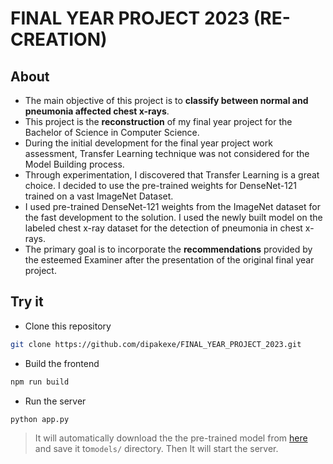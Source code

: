 # FINAL YEAR PROJECT 2023 (RE-CREATION)

## About

- The main objective of this project is to **classify between normal and pneumonia affected chest x-rays**.
- This project is the **reconstruction** of my final year project for the Bachelor of Science in Computer Science.
- During the initial development for the final year project work assessment, Transfer Learning technique was not considered for the Model Building process.
- Through experimentation, I discovered that Transfer Learning is a great choice. I decided to use the pre-trained weights for DenseNet-121 trained on a vast ImageNet Dataset.
- I used pre-trained DenseNet-121 weights from the ImageNet dataset for the fast development to the solution. I used the newly built model on the labeled chest x-ray dataset for the detection of pneumonia in chest x-rays.
- The primary goal is to incorporate the **recommendations** provided by the esteemed Examiner after the presentation of the original final year project.

## Try it

- Clone this repository

```bash
git clone https://github.com/dipakexe/FINAL_YEAR_PROJECT_2023.git
```

- Build the frontend

```bash
npm run build
```

- Run the server

```bash
python app.py
```

> It will automatically download the the pre-trained model from [here](https://github.com/dipakexe/lung-disease-detection-models) and save it to`models/` directory. Then It will start the server.

